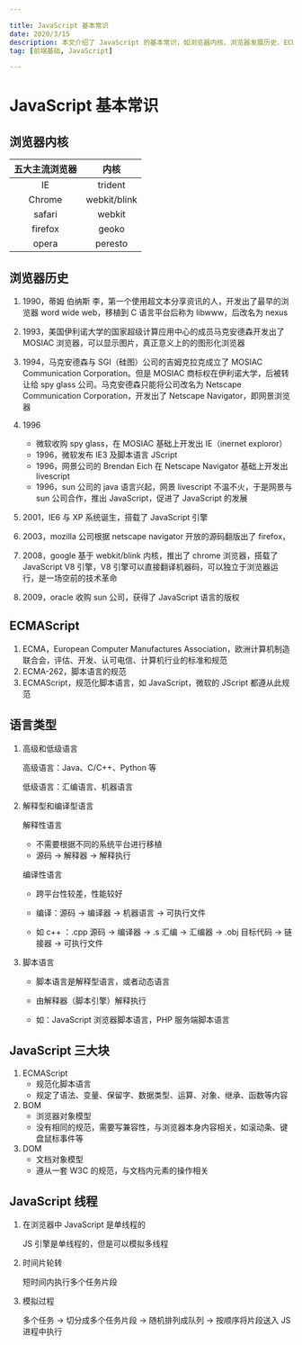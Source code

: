 ```yaml
---

title: JavaScript 基本常识
date: 2020/3/15
description: 本文介绍了 JavaScript 的基本常识，如浏览器内核、浏览器发展历史、ECMAScript、语言类型以及 单线程性质
tag: [前端基础, JavaScript]

---
```




# JavaScript 基本常识

## 浏览器内核

| 五大主流浏览器 |     内核     |
| :------------: | :----------: |
|       IE       |   trident    |
|     Chrome     | webkit/blink |
|     safari     |    webkit    |
|    firefox     |    geoko     |
|     opera      |   peresto    |

## 浏览器历史

1. 1990，蒂姆 伯纳斯 李，第一个使用超文本分享资讯的人，开发出了最早的浏览器 word wide web，移植到 C 语言平台后称为 libwww，后改名为 nexus
2. 1993，美国伊利诺大学的国家超级计算应用中心的成员马克安德森开发出了 MOSIAC 浏览器，可以显示图片，真正意义上的的图形化浏览器
3. 1994，马克安德森与 SGI（硅图）公司的吉姆克拉克成立了 MOSIAC Communication Corporation。但是 MOSIAC 商标权在伊利诺大学，后被转让给 spy glass 公司。马克安德森只能将公司改名为 Netscape Communication Corporation，开发出了 Netscape Navigator，即网景浏览器
4. 1996
   - 微软收购 spy glass，在 MOSIAC 基础上开发出 IE（inernet exploror）
   - 1996，微软发布 IE3 及脚本语言 JScript
   - 1996，网景公司的 Brendan Eich 在 Netscape Navigator 基础上开发出 livescript
   - 1996，sun 公司的 java 语言兴起，网景 livescript 不温不火，于是网景与 sun 公司合作，推出 JavaScript，促进了 JavaScript 的发展

5. 2001，IE6 与 XP 系统诞生，搭载了 JavaScript 引擎
6. 2003，mozilla 公司根据 netscape navigator 开放的源码翻版出了 firefox，
7. 2008，google 基于 webkit/blink 内核，推出了 chrome 浏览器，搭载了 JavaScript V8 引擎，V8 引擎可以直接翻译机器码，可以独立于浏览器运行，是一场空前的技术革命
8. 2009，oracle 收购 sun 公司，获得了 JavaScript 语言的版权

## ECMAScript

1. ECMA，European Computer Manufactures Association，欧洲计算机制造联合会，评估、开发、认可电信、计算机行业的标准和规范
2. ECMA-262，脚本语言的规范
3. ECMAScript，规范化脚本语言，如 JavaScript，微软的 JScript 都遵从此规范

## 语言类型

1. 高级和低级语言

   高级语言：Java、C/C++、Python 等

   低级语言：汇编语言、机器语言

2. 解释型和编译型语言

   解释性语言

   - 不需要根据不同的系统平台进行移植
   - 源码 -> 解释器 -> 解释执行

   编译性语言

   - 跨平台性较差，性能较好

   - 编译：源码 -> 编译器 -> 机器语言 -> 可执行文件
   - 如 c++ ：.cpp 源码 -> 编译器 -> .s 汇编 -> 汇编器 -> .obj 目标代码 -> 链接器 -> 可执行文件

3. 脚本语言

   - 脚本语言是解释型语言，或者动态语言

   - 由解释器（脚本引擎）解释执行
   - 如：JavaScript 浏览器脚本语言，PHP 服务端脚本语言

## JavaScript 三大块

1. ECMAScript
   - 规范化脚本语言
   - 规定了语法、变量、保留字、数据类型、运算、对象、继承、函数等内容
2. BOM
   - 浏览器对象模型
   - 没有相同的规范，需要写兼容性，与浏览器本身内容相关，如滚动条、键盘鼠标事件等
3. DOM
   - 文档对象模型
   - 遵从一套 W3C 的规范，与文档内元素的操作相关

## JavaScript 线程

1. 在浏览器中 JavaScript 是单线程的

   JS 引擎是单线程的，但是可以模拟多线程

2. 时间片轮转

   短时间内执行多个任务片段

3. 模拟过程

   多个任务 -> 切分成多个任务片段 -> 随机排列成队列 -> 按顺序将片段送入 JS 进程中执行
